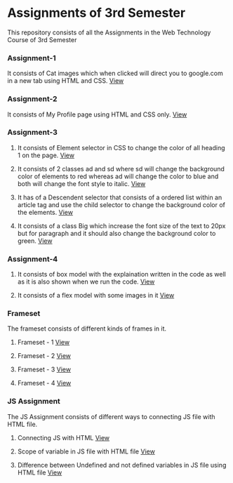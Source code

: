 # Assignments of 3rd Semester
This repository consists of all the Assignments in the Web Technology Course of 3rd Semester

### Assignment-1
It consists of Cat images which when clicked will direct you to google.com in a new tab using HTML and CSS.
[View](https://sspingale.github.io/3rd-Semester---Web-Technology-College-Assignments/Assignment-1/Assignment-1.html)

### Assignment-2
It consists of My Profile page using HTML and CSS only.
[View](https://sspingale.github.io/3rd-Semester---Web-Technology-College-Assignments/Assignment-2/My%20Profile.html)

### Assignment-3
1. It consists of Element selector in CSS to change the color of all heading 1 on the page.
[View](https://sspingale.github.io/3rd-Semester---Web-Technology-College-Assignments/Assignment-3/Q1.html)

2. It consists of 2 classes ad and sd where sd will change the background color of elements to red whereas ad will change the color to blue and both will change the font style to italic.
[View](https://sspingale.github.io/3rd-Semester---Web-Technology-College-Assignments/Assignment-3/Q2.html)

3. It has of a Descendent selector that consists of a ordered list within an article tag and use the child selector to change the background color of the elements.
[View](https://sspingale.github.io/3rd-Semester---Web-Technology-College-Assignments/Assignment-3/Q3.html)

4. It consists of a class Big which increase the font size of the text to 20px but for paragraph and it should also change the background color to green.
[View](https://sspingale.github.io/3rd-Semester---Web-Technology-College-Assignments/Assignment-3/Q4.html)

### Assignment-4
1. It consists of box model with the explaination written in the code as well as it is also shown when we run the code.
   [View](https://sspingale.github.io/3rd-Semester---Web-Technology-College-Assignments/Assignment-4/Boxmodel.html)

2. It consists of a flex model with some images in it
  [View](https://sspingale.github.io/3rd-Semester---Web-Technology-College-Assignments/Assignment-4/Flexbox.html)

### Frameset
  The frameset consists of different kinds of frames in it.
1. Frameset - 1
  [View](https://sspingale.github.io/3rd-Semester---Web-Technology-College-Assignments/frameset/frameset1.html)

2. Frameset - 2
  [View](https://sspingale.github.io/3rd-Semester---Web-Technology-College-Assignments/frameset/frameset2.html) 

3. Frameset - 3
  [View](https://sspingale.github.io/3rd-Semester---Web-Technology-College-Assignments/frameset/frameset3.html)

4. Frameset - 4
  [View](https://sspingale.github.io/3rd-Semester---Web-Technology-College-Assignments/frameset/frameset4.html)

### JS Assignment
The JS Assignment consists of different ways to connecting JS file with HTML file.
1. Connecting JS with HTML
  [View](https://sspingale.github.io/3rd-Semester---Web-Technology-College-Assignments/JS%20Assignment/Connecting%20JS%20with%20HTML/Connecting%20JS%20with%20HTML.html)

2. Scope of variable in JS file with HTML file
  [View](https://sspingale.github.io/3rd-Semester---Web-Technology-College-Assignments/JS%20Assignment/Javascript%20Scope/Javascript%20scope.html)

3. Difference between Undefined and not defined variables in JS file using HTML file
  [View]()